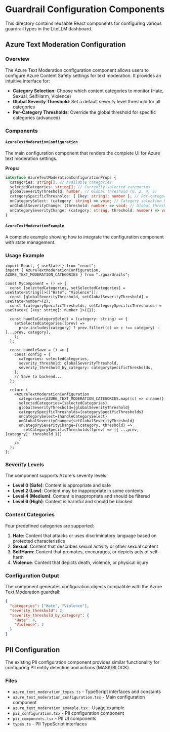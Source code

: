 # Guardrail Configuration Components

This directory contains reusable React components for configuring various guardrail types in the LiteLLM dashboard.

## Azure Text Moderation Configuration

### Overview

The Azure Text Moderation configuration component allows users to configure Azure Content Safety settings for text moderation. It provides an intuitive interface for:

- **Category Selection**: Choose which content categories to monitor (Hate, Sexual, SelfHarm, Violence)
- **Global Severity Threshold**: Set a default severity level threshold for all categories
- **Per-Category Thresholds**: Override the global threshold for specific categories (advanced)

### Components

#### `AzureTextModerationConfiguration`

The main configuration component that renders the complete UI for Azure text moderation settings.

**Props:**

```typescript
interface AzureTextModerationConfigurationProps {
  categories: string[]; // Available categories
  selectedCategories: string[]; // Currently selected categories
  globalSeverityThreshold: number; // Global threshold (0, 2, 4, 6)
  categorySpecificThresholds: { [key: string]: number }; // Per-category overrides
  onCategorySelect: (category: string) => void; // Category selection handler
  onGlobalSeverityChange: (threshold: number) => void; // Global threshold handler
  onCategorySeverityChange: (category: string, threshold: number) => void; // Per-category handler
}
```

#### `AzureTextModerationExample`

A complete example showing how to integrate the configuration component with state management.

### Usage Example

```tsx
import React, { useState } from "react";
import { AzureTextModerationConfiguration, AZURE_TEXT_MODERATION_CATEGORIES } from "./guardrails";

const MyComponent = () => {
  const [selectedCategories, setSelectedCategories] = useState<string[]>(["Hate", "Violence"]);
  const [globalSeverityThreshold, setGlobalSeverityThreshold] = useState<number>(2);
  const [categorySpecificThresholds, setCategorySpecificThresholds] = useState<{ [key: string]: number }>({});

  const handleCategorySelect = (category: string) => {
    setSelectedCategories((prev) =>
      prev.includes(category) ? prev.filter((c) => c !== category) : [...prev, category],
    );
  };

  const handleSave = () => {
    const config = {
      categories: selectedCategories,
      severity_threshold: globalSeverityThreshold,
      severity_threshold_by_category: categorySpecificThresholds,
    };
    // Save to backend...
  };

  return (
    <AzureTextModerationConfiguration
      categories={AZURE_TEXT_MODERATION_CATEGORIES.map((c) => c.name)}
      selectedCategories={selectedCategories}
      globalSeverityThreshold={globalSeverityThreshold}
      categorySpecificThresholds={categorySpecificThresholds}
      onCategorySelect={handleCategorySelect}
      onGlobalSeverityChange={setGlobalSeverityThreshold}
      onCategorySeverityChange={(category, threshold) =>
        setCategorySpecificThresholds((prev) => ({ ...prev, [category]: threshold }))
      }
    />
  );
};
```

### Severity Levels

The component supports Azure's severity levels:

- **Level 0 (Safe)**: Content is appropriate and safe
- **Level 2 (Low)**: Content may be inappropriate in some contexts
- **Level 4 (Medium)**: Content is inappropriate and should be filtered
- **Level 6 (High)**: Content is harmful and should be blocked

### Content Categories

Four predefined categories are supported:

1. **Hate**: Content that attacks or uses discriminatory language based on protected characteristics
2. **Sexual**: Content that describes sexual activity or other sexual content
3. **SelfHarm**: Content that promotes, encourages, or depicts acts of self-harm
4. **Violence**: Content that depicts death, violence, or physical injury

### Configuration Output

The component generates configuration objects compatible with the Azure Text Moderation guardrail:

```json
{
  "categories": ["Hate", "Violence"],
  "severity_threshold": 2,
  "severity_threshold_by_category": {
    "Hate": 4,
    "Violence": 2
  }
}
```

## PII Configuration

The existing PII configuration component provides similar functionality for configuring PII entity detection and actions (MASK/BLOCK).

### Files

- `azure_text_moderation_types.ts` - TypeScript interfaces and constants
- `azure_text_moderation_configuration.tsx` - Main configuration component
- `azure_text_moderation_example.tsx` - Usage example
- `pii_configuration.tsx` - PII configuration component
- `pii_components.tsx` - PII UI components
- `types.ts` - PII TypeScript interfaces
